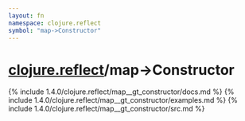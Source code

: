```yaml
---
layout: fn
namespace: clojure.reflect
symbol: "map->Constructor"
---
```


# [clojure.reflect](../)/map->Constructor

{% include 1.4.0/clojure.reflect/map__gt_constructor/docs.md %}
{% include 1.4.0/clojure.reflect/map__gt_constructor/examples.md %}
{% include 1.4.0/clojure.reflect/map__gt_constructor/src.md %}

